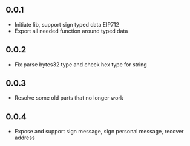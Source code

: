 ## 0.0.1

- Initiate lib, support sign typed data EIP712
- Export all needed function around typed data

## 0.0.2

- Fix parse bytes32 type and check hex type for string

## 0.0.3

- Resolve some old parts that no longer work

## 0.0.4

- Expose and support sign message, sign personal message, recover address